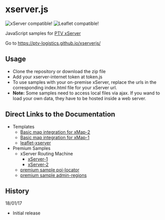 # xserver.js 

![xServer compatible!](https://img.shields.io/badge/xServer-1.18%2B%2F2.2-blue.svg?style=flat)
![Leaflet compatible!](https://img.shields.io/badge/Leaflet-0.7.7%2F1.1.0-blue.svg?style=flat)

JavaScript samples for [PTV xServer](http://xserver.ptvgroup.com/home/ptv-xserver-en/)

Go to https://ptv-logistics.github.io/xserverjs/ 

## Usage

* Clone the repository or download the zip file
* Add your xserver-internet token at token.js
* To use samples with your on-premise xServer, replace the urls in the corresponding index.html file for your xServer url.
* **Note:** Some samples need to access local files via ajax. If you wand to load your own data, they have to be hosted inside a web server.

## Direct Links to the Documentation
* Templates
  * [Basic map integration for xMap-2](https://github.com/ptv-logistics/xserverjs/blob/master/boilerplate/)
  * [Basic map integration for xMap-1](https://github.com/ptv-logistics/xserverjs/blob/master/boilerplate/xmap-1/)
  * [leaflet-xserver](https://github.com/ptv-logistics/leaflet-xserver)
* Premium Samples
  * xServer Routing Machine
    * [xServer-1](https://github.com/ptv-logistics/xserverjs/tree/master/premium-samples/lrm-xserver/xserver-1)
    * [xServer-2](https://github.com/ptv-logistics/xserverjs/tree/master/premium-samples/lrm-xserver/xserver-2)
  * [premium sample poi-locator](https://github.com/ptv-logistics/xserverjs/tree/master/premium-samples/poi-locator/)
  * [premium sample admin-regions](https://github.com/ptv-logistics/xserverjs/tree/master/premium-samples/admin-regions/)

History 
-------

18/01/17
* Initial release
